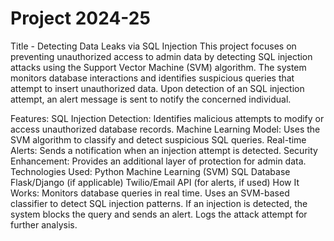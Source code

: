 # Project 2024-25
Title - Detecting Data Leaks via SQL Injection 
This project focuses on preventing unauthorized access to admin data by detecting SQL injection attacks using the Support Vector Machine (SVM) algorithm. The system monitors database interactions and identifies suspicious queries that attempt to insert unauthorized data. Upon detection of an SQL injection attempt, an alert message is sent to notify the concerned individual.

Features:
SQL Injection Detection: Identifies malicious attempts to modify or access unauthorized database records.
Machine Learning Model: Uses the SVM algorithm to classify and detect suspicious SQL queries.
Real-time Alerts: Sends a notification when an injection attempt is detected.
Security Enhancement: Provides an additional layer of protection for admin data.
Technologies Used:
Python
Machine Learning (SVM)
SQL Database
Flask/Django (if applicable)
Twilio/Email API (for alerts, if used)
How It Works:
Monitors database queries in real time.
Uses an SVM-based classifier to detect SQL injection patterns.
If an injection is detected, the system blocks the query and sends an alert.
Logs the attack attempt for further analysis.
